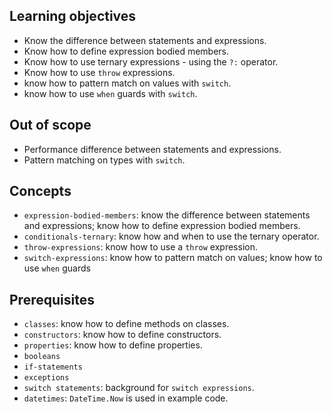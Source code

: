 ## Learning objectives

- Know the difference between statements and expressions.
- Know how to define expression bodied members.
- Know how to use ternary expressions - using the `?:` operator.
- Know how to use `throw` expressions.
- know how to pattern match on values with `switch`.
- know how to use `when` guards with `switch`.

## Out of scope

- Performance difference between statements and expressions.
- Pattern matching on types with `switch`.

## Concepts

- `expression-bodied-members`: know the difference between statements and expressions; know how to define expression bodied members.
- `conditionals-ternary`: know how and when to use the ternary operator.
- `throw-expressions`: know how to use a `throw` expression.
- `switch-expressions`: know how to pattern match on values; know how to use `when` guards

## Prerequisites

- `classes`: know how to define methods on classes.
- `constructors`: know how to define constructors.
- `properties`: know how to define properties.
- `booleans`
- `if-statements`
- `exceptions`
- `switch statements`: background for `switch expressions`.
- `datetimes`: `DateTime.Now` is used in example code.
